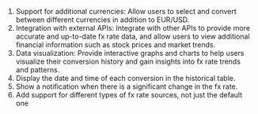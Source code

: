 1. Support for additional currencies: Allow users to select and convert between different currencies in addition to EUR/USD.
2. Integration with external APIs: Integrate with other APIs to provide more accurate and up-to-date fx rate data, and allow users to view additional financial information such as stock prices and market trends.
3. Data visualization: Provide interactive graphs and charts to help users visualize their conversion history and gain insights into fx rate trends and patterns.
4. Display the date and time of each conversion in the historical table.
4. Show a notification when there is a significant change in the fx rate.
5. Add support for different types of fx rate sources, not just the default one

